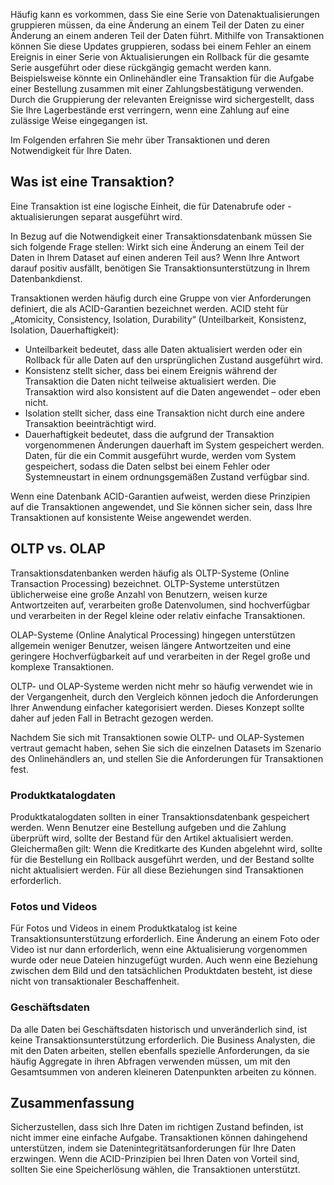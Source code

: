 Häufig kann es vorkommen, dass Sie eine Serie von Datenaktualisierungen gruppieren müssen, da eine Änderung an einem Teil der Daten zu einer Änderung an einem anderen Teil der Daten führt. Mithilfe von Transaktionen können Sie diese Updates gruppieren, sodass bei einem Fehler an einem Ereignis in einer Serie von Aktualisierungen ein Rollback für die gesamte Serie ausgeführt oder diese rückgängig gemacht werden kann. Beispielsweise könnte ein Onlinehändler eine Transaktion für die Aufgabe einer Bestellung zusammen mit einer Zahlungsbestätigung verwenden. Durch die Gruppierung der relevanten Ereignisse wird sichergestellt, dass Sie Ihre Lagerbestände erst verringern, wenn eine Zahlung auf eine zulässige Weise eingegangen ist.

Im Folgenden erfahren Sie mehr über Transaktionen und deren Notwendigkeit für Ihre Daten.

## <a name="what-is-a-transaction"></a>Was ist eine Transaktion?

Eine Transaktion ist eine logische Einheit, die für Datenabrufe oder -aktualisierungen separat ausgeführt wird.

In Bezug auf die Notwendigkeit einer Transaktionsdatenbank müssen Sie sich folgende Frage stellen: Wirkt sich eine Änderung an einem Teil der Daten in Ihrem Dataset auf einen anderen Teil aus? Wenn Ihre Antwort darauf positiv ausfällt, benötigen Sie Transaktionsunterstützung in Ihrem Datenbankdienst.

Transaktionen werden häufig durch eine Gruppe von vier Anforderungen definiert, die als ACID-Garantien bezeichnet werden. ACID steht für „Atomicity, Consistency, Isolation, Durability“ (Unteilbarkeit, Konsistenz, Isolation, Dauerhaftigkeit):

* Unteilbarkeit bedeutet, dass alle Daten aktualisiert werden oder ein Rollback für alle Daten auf den ursprünglichen Zustand ausgeführt wird.
* Konsistenz stellt sicher, dass bei einem Ereignis während der Transaktion die Daten nicht teilweise aktualisiert werden. Die Transaktion wird also konsistent auf die Daten angewendet – oder eben nicht.
* Isolation stellt sicher, dass eine Transaktion nicht durch eine andere Transaktion beeinträchtigt wird.
* Dauerhaftigkeit bedeutet, dass die aufgrund der Transaktion vorgenommenen Änderungen dauerhaft im System gespeichert werden. Daten, für die ein Commit ausgeführt wurde, werden vom System gespeichert, sodass die Daten selbst bei einem Fehler oder Systemneustart in einem ordnungsgemäßen Zustand verfügbar sind.

Wenn eine Datenbank ACID-Garantien aufweist, werden diese Prinzipien auf die Transaktionen angewendet, und Sie können sicher sein, dass Ihre Transaktionen auf konsistente Weise angewendet werden.

## <a name="oltp-vs-olap"></a>OLTP vs. OLAP

Transaktionsdatenbanken werden häufig als OLTP-Systeme (Online Transaction Processing) bezeichnet. OLTP-Systeme unterstützen üblicherweise eine große Anzahl von Benutzern, weisen kurze Antwortzeiten auf, verarbeiten große Datenvolumen, sind hochverfügbar und verarbeiten in der Regel kleine oder relativ einfache Transaktionen.

OLAP-Systeme (Online Analytical Processing) hingegen unterstützen allgemein weniger Benutzer, weisen längere Antwortzeiten und eine geringere Hochverfügbarkeit auf und verarbeiten in der Regel große und komplexe Transaktionen.

OLTP- und OLAP-Systeme werden nicht mehr so häufig verwendet wie in der Vergangenheit, durch den Vergleich können jedoch die Anforderungen Ihrer Anwendung einfacher kategorisiert werden. Dieses Konzept sollte daher auf jeden Fall in Betracht gezogen werden. 

Nachdem Sie sich mit Transaktionen sowie OLTP- und OLAP-Systemen vertraut gemacht haben, sehen Sie sich die einzelnen Datasets im Szenario des Onlinehändlers an, und stellen Sie die Anforderungen für Transaktionen fest.

### <a name="product-catalog-data"></a>Produktkatalogdaten

Produktkatalogdaten sollten in einer Transaktionsdatenbank gespeichert werden. Wenn Benutzer eine Bestellung aufgeben und die Zahlung überprüft wird, sollte der Bestand für den Artikel aktualisiert werden. Gleichermaßen gilt: Wenn die Kreditkarte des Kunden abgelehnt wird, sollte für die Bestellung ein Rollback ausgeführt werden, und der Bestand sollte nicht aktualisiert werden. Für all diese Beziehungen sind Transaktionen erforderlich.

### <a name="photos-and-videos"></a>Fotos und Videos

Für Fotos und Videos in einem Produktkatalog ist keine Transaktionsunterstützung erforderlich. Eine Änderung an einem Foto oder Video ist nur dann erforderlich, wenn eine Aktualisierung vorgenommen wurde oder neue Dateien hinzugefügt wurden. Auch wenn eine Beziehung zwischen dem Bild und den tatsächlichen Produktdaten besteht, ist diese nicht von transaktionaler Beschaffenheit.

### <a name="business-data"></a>Geschäftsdaten

Da alle Daten bei Geschäftsdaten historisch und unveränderlich sind, ist keine Transaktionsunterstützung erforderlich. Die Business Analysten, die mit den Daten arbeiten, stellen ebenfalls spezielle Anforderungen, da sie häufig Aggregate in ihren Abfragen verwenden müssen, um mit den Gesamtsummen von anderen kleineren Datenpunkten arbeiten zu können.

## <a name="summary"></a>Zusammenfassung

Sicherzustellen, dass sich Ihre Daten im richtigen Zustand befinden, ist nicht immer eine einfache Aufgabe. Transaktionen können dahingehend unterstützen, indem sie Datenintegritätsanforderungen für Ihre Daten erzwingen. Wenn die ACID-Prinzipien bei Ihren Daten von Vorteil sind, sollten Sie eine Speicherlösung wählen, die Transaktionen unterstützt.
